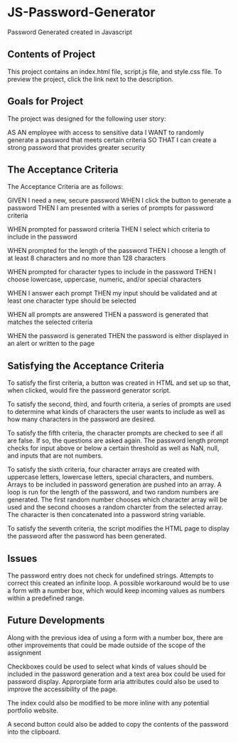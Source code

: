 # JS-Password-Generator
Password Generated created in Javascript

## Contents of Project

This project contains an index.html file, script.js file, and style.css file. To preview the project, click the link next to the description.

## Goals for Project

The project was designed for the following user story:

AS AN employee with access to sensitive data
I WANT to randomly generate a password that meets certain criteria
SO THAT I can create a strong password that provides greater security

## The Acceptance Criteria 

The Acceptance Criteria are as follows: 

GIVEN I need a new, secure password
WHEN I click the button to generate a password
THEN I am presented with a series of prompts for password criteria

WHEN prompted for password criteria
THEN I select which criteria to include in the password

WHEN prompted for the length of the password
THEN I choose a length of at least 8 characters and no more than 128 characters

WHEN prompted for character types to include in the password
THEN I choose lowercase, uppercase, numeric, and/or special characters

WHEN I answer each prompt
THEN my input should be validated and at least one character type should be selected

WHEN all prompts are answered
THEN a password is generated that matches the selected criteria

WHEN the password is generated
THEN the password is either displayed in an alert or written to the page

## Satisfying the Acceptance Criteria

To satisfy the first criteria, a button was created in HTML and set up so that, when clicked, would fire the password generator script. 

To satisfy the second, third, and fourth criteria, a series of prompts are used to determine what kinds of characters the user wants to include as well as how many characters in the password are desired.

To satisfy the fifth criteria, the character prompts are checked to see if all are false. If so, the questions are asked again. The password length prompt checks for input above or below a certain threshold as well as NaN, null, and inputs that are not numbers.

To satisfy the sixth criteria, four character arrays are created with uppercase letters, lowercase letters, special characters, and numbers. Arrays to be included in password generation are pushed into an array. A loop is run for the length of the password, and two random numbers are generated. The first random number chooses which character array will be used and the second chooses a random charcter from the selected array. The character is then concatenated into a password string variable.

To satisfy the seventh criteria, the script modifies the HTML page to display the password after the password has been generated.

## Issues

The password entry does not check for undefined strings. Attempts to correct this created an infinite loop. A possible workaround would be to use a form with a number box, which would keep incoming values as numbers within a predefined range.

## Future Developments

Along with the previous idea of using a form with a number box, there are other improvements that could be made outside of the scope of the assignment

Checkboxes could be used to select what kinds of values should be included in the password generation and a text area box could be used for password display. Approrpiate form aria attributes could also be used to improve the accessibility of the page.

The index could also be modified to be more inline with any potential portfolio website. 

A second button could also be added to copy the contents of the password into the clipboard.
